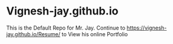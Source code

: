 # Vignesh-jay.github.io
This is the Default Repo for Mr. Jay.
Continue to https://vignesh-jay.github.io/Resume/ to View his online Portfolio
